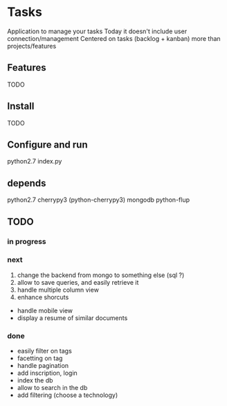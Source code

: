 # Tasks

Application to manage your tasks
Today it doesn't include user connection/management
Centered on tasks (backlog + kanban) more than projects/features

## Features

TODO

## Install

TODO

## Configure and run

python2.7 index.py

## depends

python2.7
cherrypy3 (python-cherrypy3)
mongodb
python-flup

## TODO

### in progress

### next

 1. change the backend from mongo to something else (sql ?)
 2. allow to save queries, and easily retrieve it
 3. handle multiple column view
 4. enhance shorcuts

 * handle mobile view
 * display a resume of similar documents

### done

 * easily filter on tags
 * facetting on tag
 * handle pagination
 * add inscription, login
 * index the db
 * allow to search in the db
 * add filtering (choose a technology)



